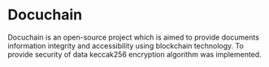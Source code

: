 # Docuchain
Docuchain is an open-source project which is aimed to provide documents information integrity and accessibility using blockchain technology.
To provide security of data keccak256 encryption algorithm was implemented. 
